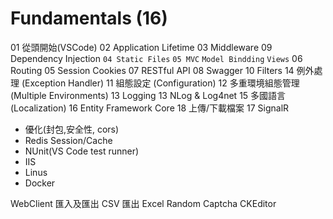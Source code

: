 # Fundamentals (16)
01 從頭開始(VSCode)
02 Application Lifetime
03 Middleware
09 Dependency Injection
`04 Static Files`
`05 MVC`
`Model Bindding`
`Views`
06 Routing
05 Session Cookies
07 RESTful API
08 Swagger
10 Filters
14 例外處理 (Exception Handler)
11 組態設定 (Configuration)
12 多重環境組態管理 (Multiple Environments)
13 Logging
13 NLog & Log4net
15 多國語言 (Localization)
16 Entity Framework Core
18 上傳/下載檔案
17 SignalR
* 優化(封包,安全性, cors)
* Redis Session/Cache
* NUnit(VS Code test runner)
* IIS
* Linus
* Docker

WebClient
匯入及匯出 CSV
匯出 Excel
Random Captcha
CKEditor